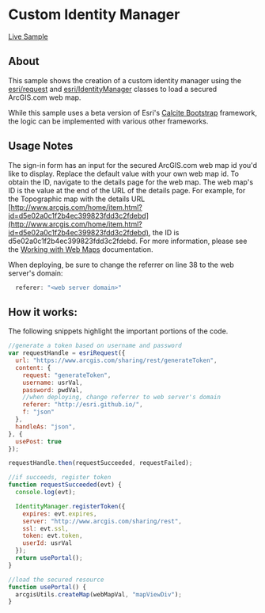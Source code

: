 # Custom Identity Manager

[Live Sample](http://esri.github.io/developer-support/web-js/3.x/custom-identity-manager/index.html)

## About

This sample shows the creation of a custom identity manager using the [esri/request](https://developers.arcgis.com/javascript/3/jsapi/esri.request-amd.html) and [esri/IdentityManager](https://developers.arcgis.com/javascript/3/jsapi/identitymanager-amd.html) classes to load a secured ArcGIS.com web map.

While this sample uses a beta version of Esri's [Calcite Bootstrap](http://esri.github.io/calcite-maps/samples/index.html) framework, the logic can be implemented with various other frameworks.

## Usage Notes

The sign-in form has an input for the secured ArcGIS.com web map id you'd like to display.  Replace the default value with your own web map id.  To obtain the ID, navigate to the details page for the web map. The web map's ID is the value at the end of the URL of the details page. For example, for the Topographic map with the details URL [http://www.arcgis.com/home/item.html?id=d5e02a0c1f2b4ec399823fdd3c2fdebd](http://www.arcgis.com/home/item.html?id=d5e02a0c1f2b4ec399823fdd3c2fdebd), the ID is d5e02a0c1f2b4ec399823fdd3c2fdebd.  For more information, please see the [Working with Web Maps](https://developers.arcgis.com/javascript/3/jshelp/intro_webmap.html) documentation.

When deploying, be sure to change the referrer on line 38 to the web server's domain:

```javascript
  referer: "<web server domain>"
```

## How it works:
The following snippets highlight the important portions of the code.

```javascript
//generate a token based on username and password
var requestHandle = esriRequest({
  url: "https://www.arcgis.com/sharing/rest/generateToken",
  content: {
    request: "generateToken",
    username: usrVal,
    password: pwdVal,
    //when deploying, change referrer to web server's domain
    referer: "http://esri.github.io/",
    f: "json"
  },
  handleAs: "json",
}, {
  usePost: true
});

requestHandle.then(requestSucceeded, requestFailed);

//if succeeds, register token
function requestSucceeded(evt) {
  console.log(evt);

  IdentityManager.registerToken({
    expires: evt.expires,
    server: "http://www.arcgis.com/sharing/rest",
    ssl: evt.ssl,
    token: evt.token,
    userId: usrVal
  });
  return usePortal();
}

//load the secured resource
function usePortal() {
  arcgisUtils.createMap(webMapVal, "mapViewDiv");
}
```
